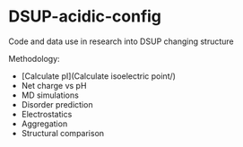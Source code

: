 # DSUP-acidic-config
Code and data use in research into DSUP changing structure

Methodology:
- [Calculate pI](Calculate isoelectric point/)
- Net charge vs pH
- MD simulations
- Disorder prediction
- Electrostatics
- Aggregation
- Structural comparison
